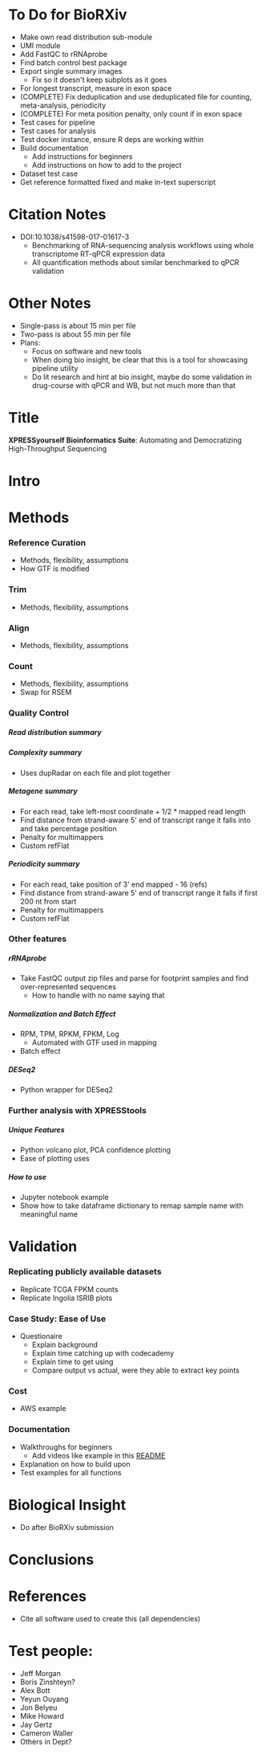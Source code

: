 # To Do for BioRXiv
- Make own read distribution sub-module
- UMI module
- Add FastQC to rRNAprobe
- Find batch control best package
- Export single summary images
  - Fix so it doesn't keep subplots as it goes
- For longest transcript, measure in exon space
- (COMPLETE) Fix deduplication and use deduplicated file for counting, meta-analysis, periodicity
- (COMPLETE) For meta position penalty, only count if in exon space
- Test cases for pipeline
- Test cases for analysis
- Test docker instance, ensure R deps are working within
- Build documentation
  - Add instructions for beginners
  - Add instructions on how to add to the project
- Dataset test case
- Get reference formatted fixed and make in-text superscript


# Citation Notes
- DOI:10.1038/s41598-017-01617-3
  - Benchmarking of RNA-sequencing analysis workflows using whole transcriptome RT-qPCR expression data
  - All quantification methods about similar benchmarked to qPCR validation

# Other Notes
- Single-pass is about 15 min per file
- Two-pass is about 55 min per file
- Plans:
  - Focus on software and new tools
  - When doing bio insight, be clear that this is a tool for showcasing pipeline utility
  - Do lit research and hint at bio insight, maybe do some validation in drug-course with qPCR and WB, but not much more than that

# Title
<b>XPRESSyourself Bioinformatics Suite</b>: Automating and Democratizing High-Throughput Sequencing

# Intro


# Methods
### Reference Curation
- Methods, flexibility, assumptions
- How GTF is modified

### Trim
- Methods, flexibility, assumptions

### Align
- Methods, flexibility, assumptions

### Count
- Methods, flexibility, assumptions
- Swap for RSEM

### Quality Control
##### Read distribution summary

##### Complexity summary
- Uses dupRadar on each file and plot together

##### Metagene summary
- For each read, take left-most coordinate + 1/2 * mapped read length
- Find distance from strand-aware 5' end of transcript range it falls into and take percentage position
- Penalty for multimappers
- Custom refFlat

##### Periodicity summary
- For each read, take position of 3' end mapped - 16 (refs)
- Find distance from strand-aware 5' end of transcript range it falls if first 200 nt from start
- Penalty for multimappers
- Custom refFlat

### Other features
##### rRNAprobe
- Take FastQC output zip files and parse for footprint samples and find over-represented sequences
  - How to handle with no name saying that

##### Normalization and Batch Effect
- RPM, TPM, RPKM, FPKM, Log
  - Automated with GTF used in mapping
- Batch effect

##### DESeq2
- Python wrapper for DESeq2

### Further analysis with XPRESStools
##### Unique Features
- Python volcano plot, PCA confidence plotting
- Ease of plotting uses

##### How to use
- Jupyter notebook example
- Show how to take dataframe dictionary to remap sample name with meaningful name


# Validation
### Replicating publicly available datasets
- Replicate TCGA FPKM counts
- Replicate Ingolia ISRIB plots

### Case Study: Ease of Use
- Questionaire
  - Explain background
  - Explain time catching up with codecademy
  - Explain time to get using
  - Compare output vs actual, were they able to extract key points

### Cost
- AWS example

### Documentation
- Walkthroughs for beginners
  - Add videos like example in this [README](https://github.com/manubot/manubot)
- Explanation on how to build upon
- Test examples for all functions

# Biological Insight
- Do after BioRXiv submission


# Conclusions


# References
- Cite all software used to create this (all dependencies)



# Test people:
- Jeff Morgan
- Boris Zinshteyn?
- Alex Bott
- Yeyun Ouyang
- Jon Belyeu
- Mike Howard
- Jay Gertz
- Cameron Waller
- Others in Dept?

